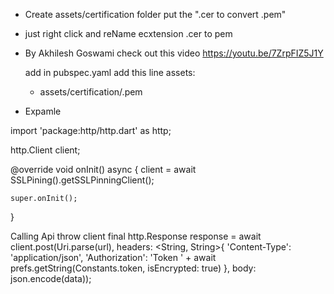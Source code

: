   * Create assets/certification folder put the "<fileName>.cer to convert <FileName>.pem"
  * just right click and reName ecxtension .cer to pem 
  * By Akhilesh Goswami
   check out this video
    https://youtu.be/7ZrpFIZ5J1Y

    add in pubspec.yaml
    add this line 
  assets:
    - assets/certification/<FileName>.pem

  *  Expamle 

  import 'package:http/http.dart' as http;

  http.Client client;

  @override
  void onInit() async {
    client = await SSLPining().getSSLPinningClient();

    super.onInit();
  }

Calling Api throw client
final http.Response response = await client.post(Uri.parse(url),
          headers: <String, String>{
            'Content-Type': 'application/json',
            'Authorization': 'Token ' +
                await prefs.getString(Constants.token, isEncrypted: true)
          },
          body: json.encode(data));
